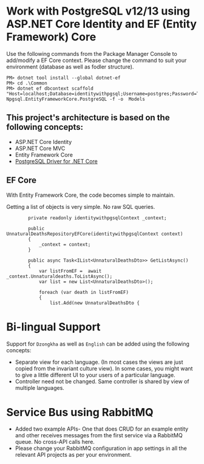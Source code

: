 # Work with PostgreSQL v12/13 using ASP.NET Core Identity and EF (Entity Framework) Core

Use the following commands from the Package Manager Console to add/modify a EF Core context. Please change the command to suit your environment (database as well as fodler structure). 

```
PM> dotnet tool install --global dotnet-ef
PM> cd .\Common
PM> dotnet ef dbcontext scaffold "Host=localhost;Database=identitywithpgsql;Username=postgres;Password=Tetya1:2" Npgsql.EntityFrameworkCore.PostgreSQL -f -o  Models
```

## This project's architecture is based on the following concepts:
- ASP.NET Core Identity
- ASP.NET Core MVC
- Entity Framework Core
- [PostgreSQL Driver for .NET Core](https://www.npgsql.org/)

## EF Core
With Entity Framework Core, the code becomes simple to maintain.

Getting a list of objects is very simple. No raw SQL queries.

```
        private readonly identitywithpgsqlContext _context;

        public UnnaturalDeathsRepositoryEFCore(identitywithpgsqlContext context)
        {
            _context = context;
        }

        public async Task<IList<UnnaturalDeathsDto>> GetListAsync()
        {
            var listFromEF =  await _context.Unnaturaldeaths.ToListAsync();
            var list = new List<UnnaturalDeathsDto>();

            foreach (var death in listFromEF)
            {
                list.Add(new UnnaturalDeathsDto {

```

# Bi-lingual Support
Support for `Dzongkha` as well as `English` can be added using the following concepts:

- Separate view for each language. (In most cases the views are just copied from the invariant culture view). In some cases, you might want to give a little different UI to your users of a particular language. 
- Controller need not be changed. Same controller is shared by view of multiple languages. 

# Service Bus using RabbitMQ
- Added two example APIs- One that does CRUD for an example entity and other receives messages from the first service via a RabbitMQ queue. No cross-API calls here. 
- Please change your RabbitMQ configuration in app settings in all the relevant API projects as per your environment. 
